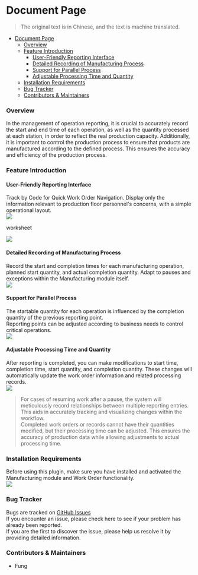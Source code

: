 
# Document Page

> The original text is in Chinese, and the text is machine translated.
<!-- TOC -->
* [Document Page](#document-page)
    * [Overview](#overview)
    * [Feature Introduction](#feature-introduction)
      * [User-Friendly Reporting Interface](#user-friendly-reporting-interface)
      * [Detailed Recording of Manufacturing Process](#detailed-recording-of-manufacturing-process)
      * [Support for Parallel Process](#support-for-parallel-process)
      * [Adjustable Processing Time and Quantity](#adjustable-processing-time-and-quantity)
    * [Installation Requirements](#installation-requirements)
    * [Bug Tracker](#bug-tracker)
    * [Contributors & Maintainers](#contributors--maintainers)
<!-- TOC -->

###  Overview
In the management of operation reporting, it is crucial to accurately record the start and end time of each 
operation, as well as the quantity processed at each station, in order to reflect the real production capacity.
Additionally, it is important to control the production process to ensure that products are manufactured 
according to the defined process. This ensures the accuracy and efficiency of the production process.



### Feature Introduction
#### User-Friendly Reporting Interface
Track by Code for Quick Work Order Navigation. Display only the information relevant to production floor personnel's concerns, with a simple operational layout.  
![](/Demo2.gif)  

worksheet  

![](/Demo3.gif)

#### Detailed Recording of Manufacturing Process
Record the start and completion times for each manufacturing operation, planned start quantity, and actual completion quantity. Adapt to pauses and exceptions within the Manufacturing module itself.  
![](/Demo1.gif)

#### Support for Parallel Process
The startable quantity for each operation is influenced by the completion quantity of the previous reporting point.  
Reporting points can be adjusted according to business needs to control critical operations.  
![](/Demo5.png)

#### Adjustable Processing Time and Quantity
After reporting is completed, you can make modifications to start time, completion time, start quantity, and completion quantity. These changes will automatically update the work order information and related processing records.  
![](/Demo4.gif)

> For cases of resuming work after a pause, the system will meticulously record relationships between multiple reporting entries. This aids in accurately tracking and visualizing changes within the workflow.  
> Completed work orders or records cannot have their quantities modified, but their processing time can be adjusted. This ensures the accuracy of production data while allowing adjustments to actual processing time.


### Installation Requirements
Before using this plugin, make sure you have installed and activated the Manufacturing module and Work Order functionality.  
![](/Demo6.png)


### Bug Tracker
Bugs are tracked on [GitHub Issues](https://github.com/fenglander/leas_mes_process_reporting/issues)  
If you encounter an issue, please check here to see if your problem has already been reported.  
If you are the first to discover the issue, please help us resolve it by providing detailed information.

### Contributors & Maintainers

* Fung

